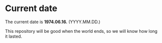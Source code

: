 # Current date

The current date is **1974.06.16.** (YYYY.MM.DD.)

This repository will be good when the world ends, so we will know how long it lasted.